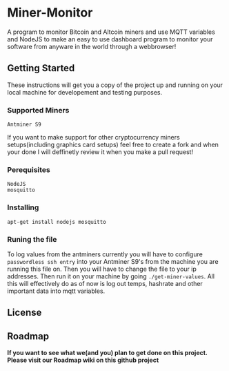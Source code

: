 # Miner-Monitor

A program to monitor Bitcoin and Altcoin miners and use MQTT variables and NodeJS to make an easy to use dashboard program to monitor your software from anyware in the world through a webbrowser!

## Getting Started
These instructions will get you a copy of the project up and running on your local machine for developement and testing purposes.

### Supported Miners
```Antminer S9```

If you want to make support for other cryptocurrency miners setups(including graphics card setups) feel free to create a fork and when your done I will deffinetly review it when you make a pull request!

### Perequisites

```
NodeJS
mosquitto
```

### Installing

```
apt-get install nodejs mosquitto
```

### Runing the file

To log values from the antminers currently you will have to configure ```passwordless ssh entry``` into your Antminer S9's from the machine you are running this file on. Then you will have to change the file to your ip addresses. Then run it on your machine by going ```./get-miner-values```. All this will effectively do as of now is log out temps, hashrate and other important data into mqtt variables.


## License


## Roadmap

**If you want to see what we(and you) plan to get done on this project. Please visit our Roadmap wiki on this github project**
